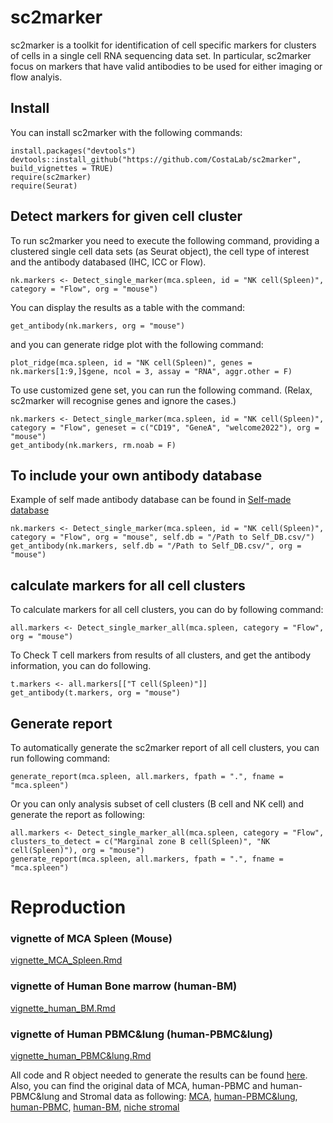 # sc2marker

sc2marker is a toolkit for identification of cell specific markers for clusters of cells in a single cell RNA sequencing data set. In particular, sc2marker focus on markers that have valid antibodies to be used for either imaging or flow analyis.

## Install

You can install sc2marker with the following commands: 

```{r}
install.packages("devtools")
devtools::install_github("https://github.com/CostaLab/sc2marker", build_vignettes = TRUE)
require(sc2marker)
require(Seurat)
```

## Detect markers for given cell cluster

To run sc2marker you need to execute the following command, providing a clustered single  cell data sets (as Seurat object), the cell type of interest and the antibody databased (IHC, ICC or Flow). 

```{r}
nk.markers <- Detect_single_marker(mca.spleen, id = "NK cell(Spleen)", category = "Flow", org = "mouse")
```

You can display the results as a table with the command:

```{r}
get_antibody(nk.markers, org = "mouse")
```

and you can generate ridge plot with the following command:

```{r}
plot_ridge(mca.spleen, id = "NK cell(Spleen)", genes = nk.markers[1:9,]$gene, ncol = 3, assay = "RNA", aggr.other = F)
```

To use customized gene set, you can run the following command. (Relax, sc2marker will recognise genes and ignore the cases.)

```
nk.markers <- Detect_single_marker(mca.spleen, id = "NK cell(Spleen)", category = "Flow", geneset = c("CD19", "GeneA", "welcome2022"), org = "mouse")
get_antibody(nk.markers, rm.noab = F)
```

## To include your own antibody database

Example of self made antibody database can be found in [Self-made database](Self_DB.csv)

```
nk.markers <- Detect_single_marker(mca.spleen, id = "NK cell(Spleen)", category = "Flow", org = "mouse", self.db = "/Path to Self_DB.csv/")
get_antibody(nk.markers, self.db = "/Path to Self_DB.csv/", org = "mouse")
```

## calculate markers for all cell clusters

To calculate markers for all cell clusters, you can do by following command:

```{r}
all.markers <- Detect_single_marker_all(mca.spleen, category = "Flow", org = "mouse")
```

To Check T cell markers from results of all clusters, and get the antibody information, you can do following.

```{r}
t.markers <- all.markers[["T cell(Spleen)"]]
get_antibody(t.markers, org = "mouse")
```

## Generate report

To automatically generate the sc2marker report of all cell clusters, you can run following command:

```{r}
generate_report(mca.spleen, all.markers, fpath = ".", fname = "mca.spleen")
```

Or you can only analysis subset of cell clusters (B cell and NK cell) and generate the report as following:

```{r}
all.markers <- Detect_single_marker_all(mca.spleen, category = "Flow", clusters_to_detect = c("Marginal zone B cell(Spleen)", "NK cell(Spleen)"), org = "mouse")
generate_report(mca.spleen, all.markers, fpath = ".", fname = "mca.spleen")
```

# Reproduction

### vignette of MCA Spleen (Mouse)
[vignette_MCA_Spleen.Rmd](vignette_MCA_Spleen.Rmd)


### vignette of Human Bone marrow (human-BM)
[vignette_human_BM.Rmd](vignette_human_BM.Rmd)

### vignette of Human PBMC&lung (human-PBMC&lung)
[vignette_human_PBMC&lung.Rmd](vignette_human-PBMC&lung.Rmd)

All code and R object needed to generate the results can be found [here](https://doi.org/10.5281/zenodo.5703652).
Also, you can find the original data of MCA, human-PBMC and human-PBMC&lung and Stromal data as following:
[MCA](https://figshare.com/articles/dataset/MCA_DGE_Data/5435866),
[human-PBMC&lung](https://archive.softwareheritage.org/browse/revision/1c7fcabb18a1971dc4d6e29bc3ed4f6f36b2361f/),
[human-PBMC](https://atlas.fredhutch.org/nygc/multimodal-pbmc/),
[human-BM](https://www.ncbi.nlm.nih.gov/geo/query/acc.cgi?acc=GSE128639),
[niche stromal](https://nicheview.shiny.embl.de/)




